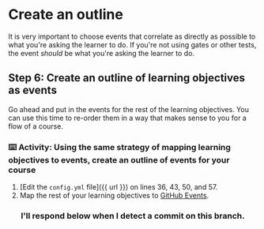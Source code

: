 # Create an outline

It is very important to choose events that correlate as directly as possible to what you're asking the learner to do. If you're not using gates or other tests, the event _should_ be what you're asking the learner to do.

## Step 6: Create an outline of learning objectives as events

Go ahead and put in the events for the rest of the learning objectives. You can use this time to re-order them in a way that makes sense to you for a flow of a course.

### :keyboard: Activity: Using the same strategy of mapping learning objectives to events, create an outline of events for your course

1. [Edit the `config.yml` file]({{ url }}) on lines 36, 43, 50, and 57.
2. Map the rest of your learning objectives to [GitHub Events](https://developer.github.com/v3/activity/events/types/).

<h3 align="center">I'll respond below when I detect a commit on this branch.</h3>
